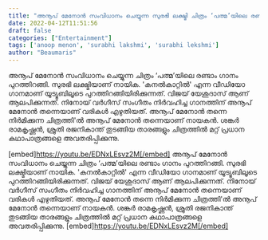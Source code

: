```yaml
---
title: "അനൂപ് മേനോൻ സംവിധാനം ചെയ്യുന്ന സുരഭി ലക്ഷ്മി ചിത്രം ‘പത്മ’യിലെ രണ്ടാം ഗാനം പുറത്തിറങ്ങി"
date: 2022-04-12T11:51:56
draft: false
categories: ["Entertainment"]
tags: ['anoop menon', 'surabhi lakshmi', 'surabhi lekshmi']
author: "Beaumaris"
---
```


അനൂപ് മേനോൻ സംവിധാനം ചെയ്യുന്ന ചിത്രം ‘പത്മ’യിലെ രണ്ടാം ഗാനം പുറത്തിറങ്ങി. സുരഭി ലക്ഷ്മിയാണ് നായിക. 'കനൽകാറ്റിൽ' എന്ന വീഡിയോ ഗാനമാണ് യൂട്യൂബിലൂടെ പുറത്തിറങ്ങിയിരിക്കുന്നത്. വിജയ് യേശുദാസ് ആണ് ആലപിക്കുന്നത്. നിനോയ് വര്‍ഗീസ് സംഗീതം നിർവഹിച്ച ഗാനത്തിന് അനൂപ് മേനോന്‍ തന്നെയാണ് വരികൾ എഴുതിയത്. അനൂപ് മേനോൻ തന്നെ നിർമിക്കുന്ന ചിത്രത്തി'ല്‍ അനൂപ് മേനോന്‍ തന്നെയാണ് നായകന്‍. ശങ്കര്‍ രാമകൃഷ്ണന്‍, ശ്രുതി രജനികാന്ത് തുടങ്ങിയ താരങ്ങളും ചിത്രത്തില്‍ മറ്റ് പ്രധാന കഥാപാത്രങ്ങളെ അവതരിപ്പിക്കുന്നു.

[embed]https://youtu.be/EDNxLEsvz2M[/embed]
അനൂപ് മേനോൻ സംവിധാനം ചെയ്യുന്ന ചിത്രം ‘പത്മ’യിലെ രണ്ടാം ഗാനം പുറത്തിറങ്ങി. സുരഭി ലക്ഷ്മിയാണ് നായിക. 'കനൽകാറ്റിൽ' എന്ന വീഡിയോ ഗാനമാണ് യൂട്യൂബിലൂടെ പുറത്തിറങ്ങിയിരിക്കുന്നത്. വിജയ് യേശുദാസ് ആണ് ആലപിക്കുന്നത്. നിനോയ് വര്‍ഗീസ് സംഗീതം നിർവഹിച്ച ഗാനത്തിന് അനൂപ് മേനോന്‍ തന്നെയാണ് വരികൾ എഴുതിയത്. അനൂപ് മേനോൻ തന്നെ നിർമിക്കുന്ന ചിത്രത്തി'ല്‍ അനൂപ് മേനോന്‍ തന്നെയാണ് നായകന്‍. ശങ്കര്‍ രാമകൃഷ്ണന്‍, ശ്രുതി രജനികാന്ത് തുടങ്ങിയ താരങ്ങളും ചിത്രത്തില്‍ മറ്റ് പ്രധാന കഥാപാത്രങ്ങളെ അവതരിപ്പിക്കുന്നു. [embed]https://youtu.be/EDNxLEsvz2M[/embed]
